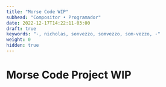 ```yaml
---
title: "Morse Code WIP"
subhead: "Compositor • Programador"
date: 2022-12-17T14:22:11-03:00
draft: true
keywords: "-, nicholas, sonvezzo, somvezzo, som-vezzo, -"
weight: 0
hidden: true
---
```

# Morse Code Project WIP

<!-- Peça em andamento, se quiser acompanhar cada fase do projeto, de perto, vendo o meu processo de criação, junte-se ao meu _Patreon_ -->
